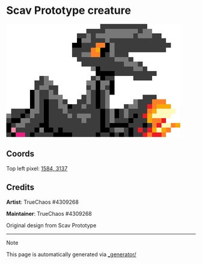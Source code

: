 # Scav Prototype creature

<img src="./scav_creature.png" height="300px" style="image-rendering: pixelated; height: 300px;" />

## Coords

Top left pixel: [1584, 3137](https://wplace.live/?lat=46.17830923535645&lng=21.372275059277328&zoom=16.207932134442082)

## Credits

**Artist**: TrueChaos #4309268

**Maintainer**: TrueChaos #4309268

Original design from Scav Prototype

---

> [!NOTE]
> This page is automatically generated via [_generator/](../_generator)